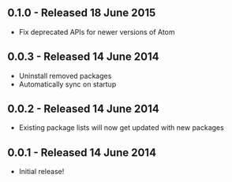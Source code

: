 ## 0.1.0 - Released 18 June 2015
* Fix deprecated APIs for newer versions of Atom

## 0.0.3 - Released 14 June 2014
* Uninstall removed packages
* Automatically sync on startup

## 0.0.2 - Released 14 June 2014
* Existing package lists will now get updated with new packages

## 0.0.1 - Released 14 June 2014
* Initial release!
